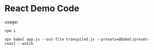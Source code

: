 # React Demo Code
usage:

`npm i`

`npx babel app.js --out-file transpiled.js --presets=@babel/preset-react --watch`